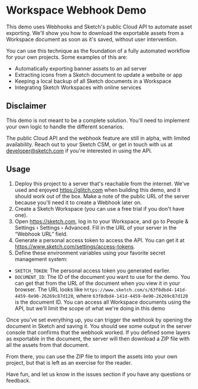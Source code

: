 # Workspace Webhook Demo

This demo uses Webhooks and Sketch's public Cloud API to automate asset exporting. We'll show you how to download the exportable assets from a Workspace document as soon as it's saved, without user intervention.

You can use this technique as the foundation of a fully automated workflow for your own projects. Some examples of this are:

- Automatically exporting banner assets to an ad server
- Extracting icons from a Sketch document to update a website or app
- Keeping a local backup of all Sketch documents in a Workspace
- Integrating Sketch Workspaces with online services

## Disclaimer

This demo is not meant to be a complete solution. You'll need to implement your own logic to handle the different scenarios.

The public Cloud API and the webhook feature are still in alpha, with limited availability. Reach out to your Sketch CSM, or get in touch with us at <developer@sketch.com> if you're interested in using the API.

## Usage

1. Deploy this project to a server that's reachable from the internet. We've used and enjoyed <https://glitch.com> when building this demo, and it should work out of the box. Make a note of the public URL of the server because you'll need it to create a Webhook later on.
1. Create a Sketch Workspace (you can use a free trial if you don't have one).
1. Open <https://sketch.com>, log in to your Workspace, and go to People & Settings › Settings › Advanced. Fill in the URL of your server in the “Webhook URL” field.
1. Generate a personal access token to access the API. You can get it at <https://www.sketch.com/settings/access-tokens>.
1. Define these environment variables using your favorite secret management system:

- `SKETCH_TOKEN`: The personal access token you generated earlier.
- `DOCUMENT_ID`: The ID of the document you want to use for the demo. You can get that from the URL of the document when you view it in your browser. The URL looks like `https://www.sketch.com/s/63f8dbd4-141d-4459-8e90-26269c87d120`, where `63f8dbd4-141d-4459-8e90-26269c87d120` is the document ID. You can access all Workspace documents using the API, but we'll limit the scope of what we're doing in this demo

Once you've set everything up, you can trigger the webhook by opening the document in Sketch and saving it. You should see some output in the server console that confirms that the webhook worked. If you defined some layers as exportable in the document, the server will then download a ZIP file with all the assets from that document.

From there, you can use the ZIP file to import the assets into your own project, but that is left as an exercise for the reader.

Have fun, and let us know in the issues section if you have any questions or feedback.
